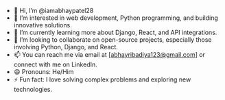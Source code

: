 - 👋 Hi, I’m @iamabhaypatel28
- 👀 I’m interested in web development, Python programming, and building innovative solutions.
- 🌱 I’m currently learning more about Django, React, and API integrations.
- 💞️ I’m looking to collaborate on open-source projects, especially those involving Python, Django, and React.
- 📫 You can reach me via email at [abhayribadiya123@gmail.com] or connect with me on LinkedIn.
- 😄 Pronouns: He/Him
- ⚡ Fun fact: I love solving complex problems and exploring new technologies.
